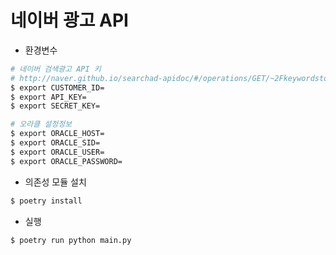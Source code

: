 # 네이버 광고 API

* 환경변수

```sh
# 네이버 검색광고 API 키
# http://naver.github.io/searchad-apidoc/#/operations/GET/~2Fkeywordstool
$ export CUSTOMER_ID=
$ export API_KEY=
$ export SECRET_KEY=

# 오라클 설정정보
$ export ORACLE_HOST=
$ export ORACLE_SID=
$ export ORACLE_USER=
$ export ORACLE_PASSWORD=
```

* 의존성 모듈 설치

```sh
$ poetry install
```

* 실행

```sh
$ poetry run python main.py
```
